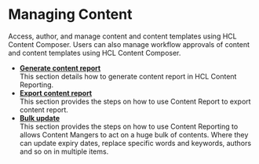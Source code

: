 # Managing Content

Access, author, and manage content and content templates using HCL Content Composer. Users can also manage workflow approvals of content and content templates using HCL Content Composer.

-   **[Generate content report](../usage/generate_content_report.md)**  
This section details how to generate content report in HCL Content Reporting.
-   **[Export content report](../usage/export_content_report.md)**  
This section provides the steps on how to use Content Report to export content report.
-   **[Bulk update](./usage/bulk_update_report.md/)**  
This section provides the steps on how to use Content Reporting to allows Content Mangers to act on a huge bulk of contents. Where they can update expiry dates, replace specific words and keywords, authors and so on in multiple items.


